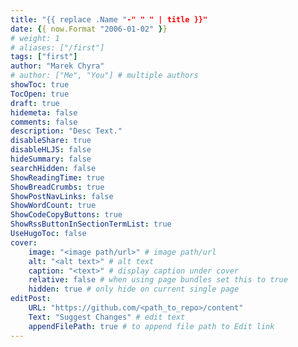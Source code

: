 ```yaml
---
title: "{{ replace .Name "-" " " | title }}"
date: {{ now.Format "2006-01-02" }}
# weight: 1
# aliases: ["/first"]
tags: ["first"]
author: "Marek Chyra"
# author: ["Me", "You"] # multiple authors
showToc: true
TocOpen: true
draft: true
hidemeta: false
comments: false
description: "Desc Text."
disableShare: true
disableHLJS: false
hideSummary: false
searchHidden: false
ShowReadingTime: true
ShowBreadCrumbs: true
ShowPostNavLinks: false
ShowWordCount: true
ShowCodeCopyButtons: true
ShowRssButtonInSectionTermList: true
UseHugoToc: false
cover:
    image: "<image path/url>" # image path/url
    alt: "<alt text>" # alt text
    caption: "<text>" # display caption under cover
    relative: false # when using page bundles set this to true
    hidden: true # only hide on current single page
editPost:
    URL: "https://github.com/<path_to_repo>/content"
    Text: "Suggest Changes" # edit text
    appendFilePath: true # to append file path to Edit link
---
```

